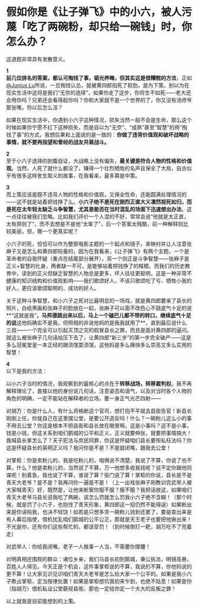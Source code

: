 # 假如你是《让子弹飞》中的小六，被人污蔑「吃了两碗粉，却只给一碗钱」时，你怎么办？

这道题非常具有发散意义。  

****1**  
前几位排名的答案，都认可掏钱了事，韬光养晦，但其实这是很糟糕的方法**，正如 [@Junius Lu](//www.zhihu.com/people/8ce427ef2473bc2334f9452873a6eb5a)所说，一旦掏钱认怂，就被黄四郎掐死了软肋，是为下策。别以为在现实生活中这将是我们“无奈的选择”，如果你走了这步，你将生不如死——老大还会用你吗？兄弟还会看得起你吗？你和大家就不是一个世界的了，你又没有汤师爷那张嘴，你以后怎么活？  

如果在现实生活中，你遇到小六子这种情况，损失当然一般不会是生命，那么这个时候如果你宁愿不扛下这种损失，而是自以为“无奈”、“成熟”甚至“智慧”的用“掏钱了事”的方式，我想后果和上面说的是一致的：**你做了违背价值观和破坏战略的事情，就不要再指望和曾经的战友并肩战斗。**  

**2**  
至于小六子选择的剖腹自证，大战略上没有偏失，**最关键是符合人物的性格和价值观**。当然，人死了就什么都没了，赚得一个壮烈牺牲的名声且保全了大局，自古似乎有很多这样舍生取义的故事，在我看来，最多算是中策。  

**3**  
而上策应该是既不违背人物的性格和价值观，又保全性命，还能圆满处理情况的——这不就是站着把钱挣了么。**小六子绝不是死在刚烈正直大义凛然视死如归，而是死在太年轻太缺乏斗争智慧，尤其是能否在当时混乱的场面下迅速想出办法**。这一点往往被我们忽略。比如我们评价一个人混的不好，常常会说“他就是太正直，太有原则了”，而不去想是不是他“太笨了”，后一个答案太残酷，前一种解释则比较美丽，但，哪一个更真实呢？  

小六子的死，恰恰可以作为整部电影主题的一个起点和镜子，来映衬并让人注意张麻子又是怎么和黄四郎较量的，因为在我看来，《让子弹飞》有两个主题，一个是革命者的自我怀疑（重点在结尾部分展开），另一个则正是斗争智慧——张麻子是正义+智慧的化身，两者缺一不可，是能够站着把钱挣了的楷模。而我们的历史教育中，读到的正义但缺乏智慧的人物总是更多，坏人往往更聪明，这是一种非常不健康的知识结构和价值观影响——我们歌颂好人，不该只歌颂吃了亏、牺牲小我的好人，更应该歌颂聪明的、成功的好人。  

关于这种斗争智慧，和小六子之死对比最明显的一场戏，就是黄四郎要来了县长的照片，白纸黑画和张麻子的脸放在一起，张麻子可以面不改色心不跳底气十足的说**“这就是我”**，马邦德跳出来以后，马上一个磕巴儿都不带的转口，继续底气十足的说**这他妈确实不是我，但照相的非说他妈的是我我就用了**，直到最后说什么三叔——一个完全可以引起灭顶之灾的假冒县长之罪，而且是面对黄四郎的逼问，就这么被张麻子几句话给压下去了，让黄四郎“新三步”的第一步完全破产——这是多么冠冕堂皇一本正经的跟流氓耍流氓，这他妈是多么痛快多么崇高又多么实用的智慧！  

**4**  
以下是我的方法：  

以小六子当时的情况，我观察到的最核心的点在于**转移战场，转移裁判权**。我不再解释理论了，直接以他的身份说几句话，注意姿态和语气，以及对当时各个人物的角色的明确，一定不能站在解释者的立场，要一身正气光芒四射——  

对胡万：你是什么人，有什么资格断这个官司，想打抱不平就去县衙告官！新县长刚刚上任，你就自己在这里摆公堂，是要公开造反吗！什么？一碗粉儿这么小的事不用去公堂？你这是根本不把县衙和县长放在眼里啊。这是小事吗？这不是小事，钱是小钱，但这关系到咱们鹅城的公平和正义，正义就要伸张，就要把事情搞大！我喊县长爹怎么了？天子犯法与庶民同罪，你这是怀疑咱们县长要徇私枉法吗？你这是怀疑县长的英明正义吗？我问你是不是？不是就闭嘴，跟我去公堂！  

对掌柜：你是卖粉儿的，我是吃粉儿的，咱俩说不清楚，我说了不算，你说了也不算。什么？他是卖粉儿的，当然说了不算，万一他想多收我钱呢？说不定你跟他同谋呢！别着急，我也说了不算，谁说了算？衙门说了算！掌柜的你说，县长是不是青天大老爷？是不是？我再问你一遍是不是！（上一出戏张麻子刚教训完武举人被大家喊青天）好，既然是，让他来断案你服不服？服不服？我把话放这，如果咱们青天大老爷马县长说我吃了两碗，该怎么罚就怎么罚我小六子绝不含糊！（那个时候，就是罚了小六子，也抱住了青天形象，黄四郎这一招仍然不能得逞）如果断出来是你诬陷我，也决不轻饶！如若是只想多贪一碗粉儿钱到还罢了，要是查出来是有人幕后指使，借机扰乱咱们鹅城的公平公正，那就是天王老子也要把他揪出来！不光是你，还有你们这些帮忙的，都该受罚！（到时候倒打一耙，胡万吃不了兜着走）  

对武举人：你给我闭嘴，老子一人做事一人当，不需要你撑腰！  

对明真相还围观的群众：诸位乡亲，我们马县长初到鹅城，秉公执法，明镜高悬，百姓人人得见。今天正是个机会，这件事掌柜说的不算，我说的不算，你他妈说的更不算！让大家见识见识咱们青天大老爷是怎么给大家一个公平的。如果是我小六子欺占掌柜，定当按律处置！如果是掌柜想坑我初来乍到，也绝不姑息！如果是你（指胡万）借机私设公堂藐视县衙，那也一定给你定一个大大的反叛之罪！  

以上就我是目前能想到的上策。